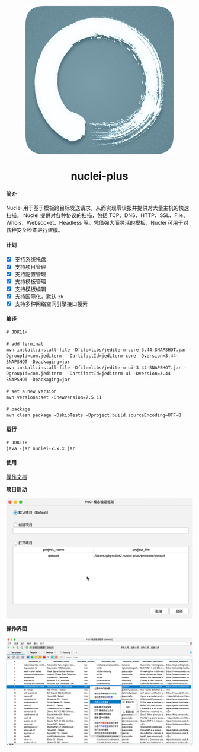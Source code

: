<div align=center style="margin-top: 10px;">

![nuclei-plus-icon](doc/images/icon.png)
<h1>nuclei-plus</h1>
</div>

#### 简介

Nuclei 用于基于模板跨目标发送请求，从而实现零误报并提供对大量主机的快速扫描。
Nuclei 提供对各种协议的扫描，包括 TCP、DNS、HTTP、SSL、File、Whois、Websocket、Headless 等。凭借强大而灵活的模板，Nuclei
可用于对各种安全检查进行建模。

#### 计划

- [x] 支持系统托盘
- [x] 支持项目管理
- [x] 支持配置管理
- [x] 支持模板管理
- [x] 支持模板编辑
- [x] 支持国际化，默认 `zh`
- [x] 支持多种网络空间引擎接口搜索

#### 编译

```shell
# JDK11+

# add terminal
mvn install:install-file -Dfile=libs/jediterm-core-3.44-SNAPSHOT.jar -DgroupId=com.jediterm  -DartifactId=jediterm-core -Dversion=3.44-SNAPSHOT -Dpackaging=jar
mvn install:install-file -Dfile=libs/jediterm-ui-3.44-SNAPSHOT.jar -DgroupId=com.jediterm  -DartifactId=jediterm-ui -Dversion=3.44-SNAPSHOT -Dpackaging=jar

# set a new version
mvn versions:set -DnewVersion=7.5.11

# package
mvn clean package -DskipTests -Dproject.build.sourceEncoding=UTF-8
```

#### 运行

```shell
# JDK11+
java -jar nuclei-x.x.x.jar
```

#### 使用

[操作文档](https://yong-an-dang.github.io/nuclei-plus/)



**项目启动**

![img.png](doc/images/项目选择.png)

**操作界面**

![img.png](doc/images/主界面.png)
